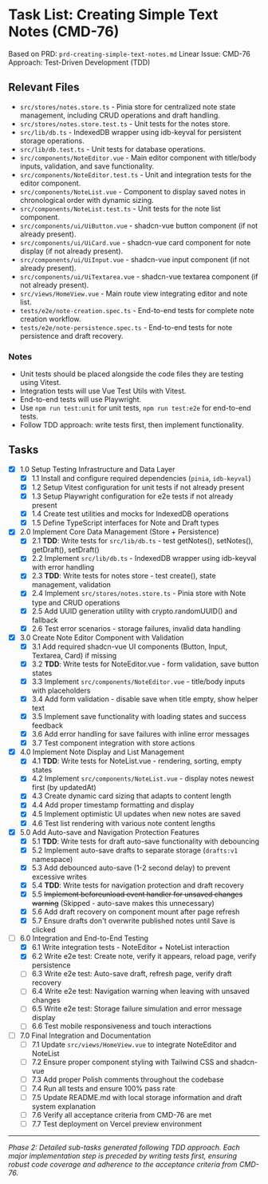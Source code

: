 # Task List: Creating Simple Text Notes (CMD-76)

Based on PRD: `prd-creating-simple-text-notes.md`
Linear Issue: CMD-76
Approach: Test-Driven Development (TDD)

## Relevant Files

- `src/stores/notes.store.ts` - Pinia store for centralized note state management, including CRUD operations and draft handling.
- `src/stores/notes.store.test.ts` - Unit tests for the notes store.
- `src/lib/db.ts` - IndexedDB wrapper using idb-keyval for persistent storage operations.
- `src/lib/db.test.ts` - Unit tests for database operations.
- `src/components/NoteEditor.vue` - Main editor component with title/body inputs, validation, and save functionality.
- `src/components/NoteEditor.test.ts` - Unit and integration tests for the editor component.
- `src/components/NoteList.vue` - Component to display saved notes in chronological order with dynamic sizing.
- `src/components/NoteList.test.ts` - Unit tests for the note list component.
- `src/components/ui/UiButton.vue` - shadcn-vue button component (if not already present).
- `src/components/ui/UiCard.vue` - shadcn-vue card component for note display (if not already present).
- `src/components/ui/UiInput.vue` - shadcn-vue input component (if not already present).
- `src/components/ui/UiTextarea.vue` - shadcn-vue textarea component (if not already present).
- `src/views/HomeView.vue` - Main route view integrating editor and note list.
- `tests/e2e/note-creation.spec.ts` - End-to-end tests for complete note creation workflow.
- `tests/e2e/note-persistence.spec.ts` - End-to-end tests for note persistence and draft recovery.

### Notes

- Unit tests should be placed alongside the code files they are testing using Vitest.
- Integration tests will use Vue Test Utils with Vitest.
- End-to-end tests will use Playwright.
- Use `npm run test:unit` for unit tests, `npm run test:e2e` for end-to-end tests.
- Follow TDD approach: write tests first, then implement functionality.

## Tasks

- [x] 1.0 Setup Testing Infrastructure and Data Layer
  - [x] 1.1 Install and configure required dependencies (`pinia`, `idb-keyval`)
  - [x] 1.2 Setup Vitest configuration for unit tests if not already present
  - [x] 1.3 Setup Playwright configuration for e2e tests if not already present
  - [x] 1.4 Create test utilities and mocks for IndexedDB operations
  - [x] 1.5 Define TypeScript interfaces for Note and Draft types

- [x] 2.0 Implement Core Data Management (Store + Persistence)
  - [x] 2.1 **TDD**: Write tests for `src/lib/db.ts` - test getNotes(), setNotes(), getDraft(), setDraft()
  - [x] 2.2 Implement `src/lib/db.ts` - IndexedDB wrapper using idb-keyval with error handling
  - [x] 2.3 **TDD**: Write tests for notes store - test create(), state management, validation
  - [x] 2.4 Implement `src/stores/notes.store.ts` - Pinia store with Note type and CRUD operations
  - [x] 2.5 Add UUID generation utility with crypto.randomUUID() and fallback
  - [x] 2.6 Test error scenarios - storage failures, invalid data handling

- [x] 3.0 Create Note Editor Component with Validation
  - [x] 3.1 Add required shadcn-vue UI components (Button, Input, Textarea, Card) if missing
  - [x] 3.2 **TDD**: Write tests for NoteEditor.vue - form validation, save button states
  - [x] 3.3 Implement `src/components/NoteEditor.vue` - title/body inputs with placeholders
  - [x] 3.4 Add form validation - disable save when title empty, show helper text
  - [x] 3.5 Implement save functionality with loading states and success feedback
  - [x] 3.6 Add error handling for save failures with inline error messages
  - [x] 3.7 Test component integration with store actions

- [x] 4.0 Implement Note Display and List Management
  - [x] 4.1 **TDD**: Write tests for NoteList.vue - rendering, sorting, empty states
  - [x] 4.2 Implement `src/components/NoteList.vue` - display notes newest first (by updatedAt)
  - [x] 4.3 Create dynamic card sizing that adapts to content length
  - [x] 4.4 Add proper timestamp formatting and display
  - [x] 4.5 Implement optimistic UI updates when new notes are saved
  - [x] 4.6 Test list rendering with various note content lengths

- [x] 5.0 Add Auto-save and Navigation Protection Features
  - [x] 5.1 **TDD**: Write tests for draft auto-save functionality with debouncing
  - [x] 5.2 Implement auto-save drafts to separate storage (`drafts:v1` namespace)
  - [x] 5.3 Add debounced auto-save (1-2 second delay) to prevent excessive writes
  - [x] 5.4 **TDD**: Write tests for navigation protection and draft recovery
  - [x] 5.5 ~~Implement beforeunload event handler for unsaved changes warning~~ (Skipped - auto-save makes this unnecessary)
  - [x] 5.6 Add draft recovery on component mount after page refresh
  - [x] 5.7 Ensure drafts don't overwrite published notes until Save is clicked

- [ ] 6.0 Integration and End-to-End Testing
  - [x] 6.1 Write integration tests - NoteEditor + NoteList interaction
  - [x] 6.2 Write e2e test: Create note, verify it appears, reload page, verify persistence
  - [ ] 6.3 Write e2e test: Auto-save draft, refresh page, verify draft recovery
  - [ ] 6.4 Write e2e test: Navigation warning when leaving with unsaved changes
  - [ ] 6.5 Write e2e test: Storage failure simulation and error message display
  - [ ] 6.6 Test mobile responsiveness and touch interactions

- [ ] 7.0 Final Integration and Documentation
  - [ ] 7.1 Update `src/views/HomeView.vue` to integrate NoteEditor and NoteList
  - [ ] 7.2 Ensure proper component styling with Tailwind CSS and shadcn-vue
  - [ ] 7.3 Add proper Polish comments throughout the codebase
  - [ ] 7.4 Run all tests and ensure 100% pass rate
  - [ ] 7.5 Update README.md with local storage information and draft system explanation
  - [ ] 7.6 Verify all acceptance criteria from CMD-76 are met
  - [ ] 7.7 Test deployment on Vercel preview environment

---

*Phase 2: Detailed sub-tasks generated following TDD approach. Each major implementation step is preceded by writing tests first, ensuring robust code coverage and adherence to the acceptance criteria from CMD-76.*
